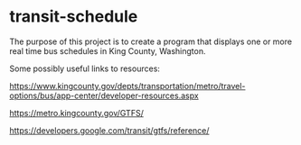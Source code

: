 # transit-schedule

The purpose of this project is to create a program that displays one or more real time bus schedules in King County, Washington.

Some possibly useful links to resources:

https://www.kingcounty.gov/depts/transportation/metro/travel-options/bus/app-center/developer-resources.aspx

https://metro.kingcounty.gov/GTFS/

https://developers.google.com/transit/gtfs/reference/
